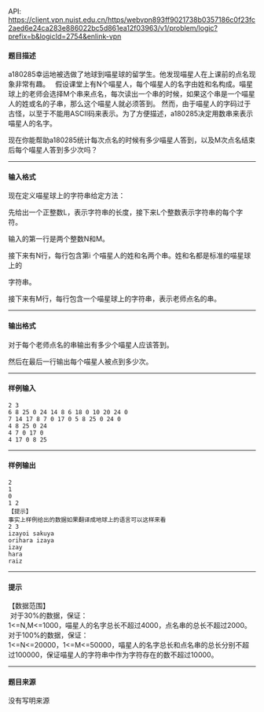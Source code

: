 API: https://client.vpn.nuist.edu.cn/https/webvpn893ff9021738b0357186c0f23fc2aed6e24ca283e886022bc5d861ea12f03963/v1/problem/logic?prefix=b&logicId=2754&enlink-vpn

#### 题目描述

a180285幸运地被选做了地球到喵星球的留学生。他发现喵星人在上课前的点名现象非常有趣。   假设课堂上有N个喵星人，每个喵星人的名字由姓和名构成。喵星球上的老师会选择M个串来点名，每次读出一个串的时候，如果这个串是一个喵星人的姓或名的子串，那么这个喵星人就必须答到。 然而，由于喵星人的字码过于古怪，以至于不能用ASCII码来表示。为了方便描述，a180285决定用数串来表示喵星人的名字。

现在你能帮助a180285统计每次点名的时候有多少喵星人答到，以及M次点名结束后每个喵星人答到多少次吗？  

---

#### 输入格式

现在定义喵星球上的字符串给定方法：

先给出一个正整数L，表示字符串的长度，接下来L个整数表示字符串的每个字符。

输入的第一行是两个整数N和M。

接下来有N行，每行包含第i 个喵星人的姓和名两个串。姓和名都是标准的喵星球上的

字符串。

接下来有M行，每行包含一个喵星球上的字符串，表示老师点名的串。

---

#### 输出格式

对于每个老师点名的串输出有多少个喵星人应该答到。

然后在最后一行输出每个喵星人被点到多少次。

---

#### 样例输入
```
2 3 
6 8 25 0 24 14 8 6 18 0 10 20 24 0 
7 14 17 8 7 0 17 0 5 8 25 0 24 0 
4 8 25 0 24 
4 7 0 17 0 
4 17 0 8 25 

```

---

#### 样例输出
```
2 
1 
0 
1 2 
【提示】 
事实上样例给出的数据如果翻译成地球上的语言可以这样来看 
2 3 
izayoi sakuya 
orihara izaya 
izay 
hara 
raiz 
```

---

#### 提示

  
【数据范围】  
 对于30%的数据，保证：  
1<=N,M<=1000，喵星人的名字总长不超过4000，点名串的总长不超过2000。  
对于100%的数据，保证：  
1<=N<=20000，1<=M<=50000，喵星人的名字总长和点名串的总长分别不超过100000，保证喵星人的字符串中作为字符存在的数不超过10000。

---

#### 题目来源

没有写明来源